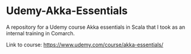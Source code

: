 # Udemy-Akka-Essentials

A repository for a Udemy course Akka essentials in Scala that I took as an internal training in Comarch.

Link to course: https://www.udemy.com/course/akka-essentials/
